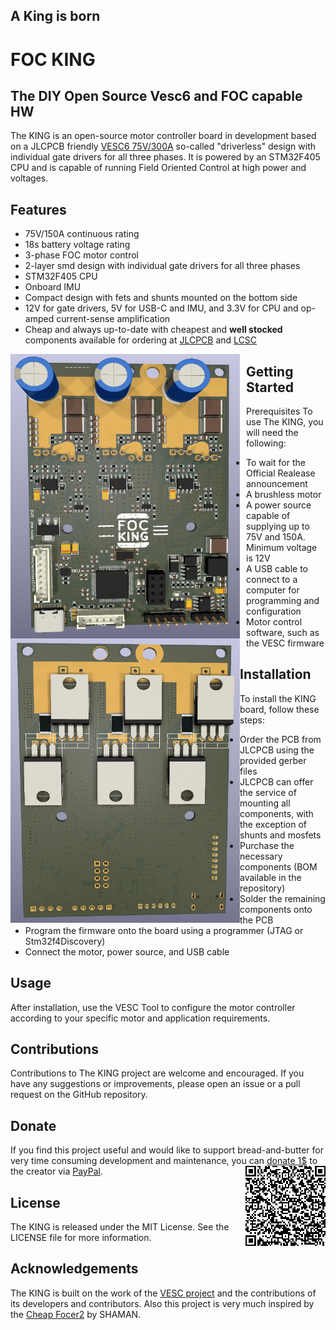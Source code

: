 ## A King is born
# FOC KING

## The DIY Open Source Vesc6 and FOC capable HW

The KING is an open-source motor controller board in development based on a JLCPCB friendly [VESC6 75V/300A](https://vesc-project.com/sites/default/files/Benjamin%20Posts/vesc_75_300.pdf) so-called "driverless" design with individual gate drivers for all three phases. It is powered by an STM32F405 CPU and is capable of running Field Oriented Control at high power and voltages.

## Features
* 75V/150A continuous rating
* 18s battery voltage rating
* 3-phase FOC motor control
* 2-layer smd design with individual gate drivers for all three phases
* STM32F405 CPU
* Onboard IMU
* Compact design with fets and shunts mounted on the bottom side
* 12V for gate drivers, 5V for USB-C and IMU, and 3.3V for CPU and op-amped current-sense amplification
* Cheap and always up-to-date with cheapest and **well stocked** components available for ordering at [JLCPCB](https://jlcpcb.com/) and [LCSC](https://www.lcsc.com)

<div>
<img src="f.png"  width="367" height="455" style="float:left; margin-right:10px;">
<img src="b.png"  width="367" height="455" style="float:left;">
</div>

## Getting Started
Prerequisites
To use The KING, you will need the following:

* To wait for the Official Realease announcement
* A brushless motor
* A power source capable of supplying up to 75V and 150A. Minimum voltage is 12V
* A USB cable to connect to a computer for programming and configuration
* Motor control software, such as the VESC firmware

## Installation
To install the KING board, follow these steps:

* Order the PCB from JLCPCB using the provided gerber files
* JLCPCB can offer the service of mounting all components, with the exception of shunts and mosfets
* Purchase the necessary components (BOM available in the repository)
* Solder the remaining components onto the PCB
* Program the firmware onto the board using a programmer (JTAG or Stm32f4Discovery)
* Connect the motor, power source, and USB cable

## Usage
After installation, use the VESC Tool to configure the motor controller according to your specific motor and application requirements.

## Contributions
Contributions to The KING project are welcome and encouraged. If you have any suggestions or improvements, please open an issue or a pull request on the GitHub repository.

## Donate
If you find this project useful and would like to support bread-and-butter for very time consuming development and maintenance, you can [donate 1$](https://www.paypal.com/donate/?business=R5QUC7RNEPKDC&no_recurring=0&item_name=A+small+but+important+contribution+for+Development+and+Maintenance.+Thank+You+very+much.&currency_code=USD) to the creator via [PayPal](https://www.paypal.com/donate/?business=R5QUC7RNEPKDC&no_recurring=0&item_name=A+small+but+important+contribution+for+Development+and+Maintenance.+Thank+You+very+much.&currency_code=USD).
<img align="right" src="QR-kode.png">


## License
The KING is released under the MIT License. See the LICENSE file for more information.

## Acknowledgements
The KING is built on the work of the [VESC project](https://github.com/vedderb/bldc) and the contributions of its developers and contributors. Also this project is very much inspired by the [Cheap Focer2](https://github.com/shamansystems/Cheap-FOCer-2/blob/Developer-Branch/README.md) by SHAMAN.
